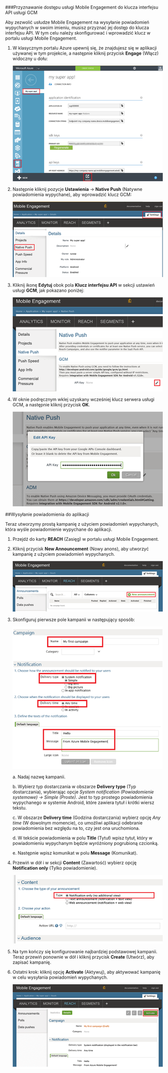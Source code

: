 ###Przyznawanie dostępu usługi Mobile Engagement do klucza interfejsu API usługi GCM

Aby zezwolić usłudze Mobile Engagement na wysyłanie powiadomień wypychanych w swoim imieniu, musisz przyznać jej dostęp do klucza interfejsu API. W tym celu należy skonfigurować i wprowadzić klucz w portalu usługi Mobile Engagement.

1. W klasycznym portalu Azure upewnij się, że znajdujesz się w aplikacji używanej w tym projekcie, a następnie kliknij przycisk **Engage** (Włącz) widoczny u dołu:

    ![](./media/mobile-engagement-android-send-push/engage-button.png)

2. Następnie kliknij pozycje **Ustawienia** -> **Native Push** (Natywne powiadomienia wypychane), aby wprowadzić klucz GCM:

    ![](./media/mobile-engagement-android-send-push/engagement-portal.png)

3. Kliknij ikonę **Edytuj** obok pola **Klucz interfejsu API** w sekcji ustawień usługi **GCM**, jak pokazano poniżej:

    ![](./media/mobile-engagement-android-send-push/native-push-settings.png)

4. W oknie podręcznym wklej uzyskany wcześniej klucz serwera usługi GCM, a następnie kliknij przycisk **OK**.

    ![](./media/mobile-engagement-android-send-push/api-key.png)

##<a id="send"></a>Wysyłanie powiadomienia do aplikacji

Teraz utworzymy prostą kampanię z użyciem powiadomień wypychanych, która wyśle powiadomienie wypychane do aplikacji.

1. Przejdź do karty **REACH** (Zasięg) w portalu usługi Mobile Engagement.

2. Kliknij przycisk **New Announcement** (Nowy anons), aby utworzyć kampanię z użyciem powiadomień wypychanych.

    ![](./media/mobile-engagement-android-send-push/new-announcement.png)

3. Skonfiguruj pierwsze pole kampanii w następujący sposób:

    ![](./media/mobile-engagement-android-send-push/campaign-first-params.png)

    a. Nadaj nazwę kampanii.

    b. Wybierz typ dostarczania w obszarze **Delivery type** (Typ dostarczania), wybierając opcje *System notification (Powiadomienie systemowe) -> Simple (Proste)*. Jest to typ prostego powiadomienia wypychanego w systemie Android, które zawiera tytuł i krótki wiersz tekstu.

    c. W obszarze **Delivery time** (Godzina dostarczania) wybierz opcję *Any time* (W dowolnym momencie), co umożliwi aplikacji odebranie powiadomienia bez względu na to, czy jest ona uruchomiona.

    d. W tekście powiadomienia w polu **Title** (Tytuł) wpisz tytuł, który w powiadomieniu wypychanym będzie wyróżniony pogrubioną czcionką.

    e. Następnie wpisz komunikat w polu **Message** (Komunikat).

4. Przewiń w dół i w sekcji **Content** (Zawartość) wybierz opcję **Notification only** (Tylko powiadomienie).

    ![](./media/mobile-engagement-android-send-push/campaign-content.png)

5. Na tym kończy się konfigurowanie najbardziej podstawowej kampanii. Teraz przewiń ponownie w dół i kliknij przycisk **Create** (Utwórz), aby zapisać kampanię.

6. Ostatni krok: kliknij opcję **Activate** (Aktywuj), aby aktywować kampanię w celu wysyłania powiadomień wypychanych.

    ![](./media/mobile-engagement-android-send-push/campaign-activate.png)

<!--HONumber=Sep16_HO3-->


